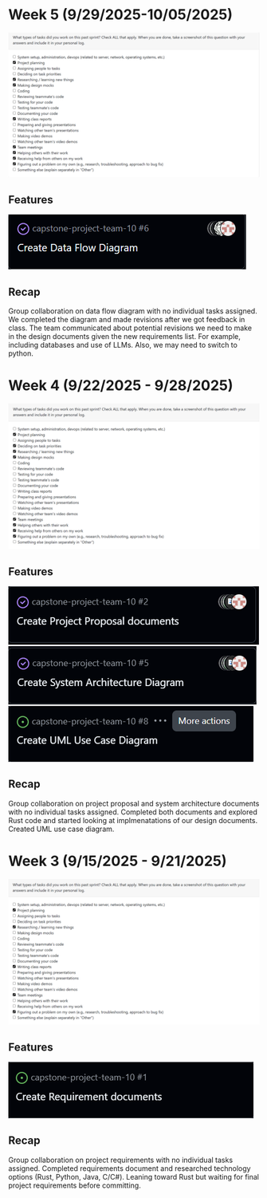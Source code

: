 # Week 5 (9/29/2025-10/05/2025)

![Week 5 Tasks](Week5/Week5Tasks.png)

## Features

![Week 5 KanBan](Week5/Week5KanBan.png)

## Recap

Group collaboration on data flow diagram with no individual tasks assigned. We completed the diagram and made revisions after we got feedback in class. The team communicated about potential revisions we need to make in the design documents given the new requirements list. For example, including databases and use of LLMs. Also, we may need to switch to python.

# Week 4 (9/22/2025 - 9/28/2025)

![Week 4 Tasks](Week4/Week4Tasks.png)

## Features

![Week 4 Kanban1](Week4/Week4KanBan1.png)
![Week 4 Kanban2](Week4/Week4KanBan2.png)
![Week 4 Kanban3](Week4/Week4KanBan3.png)

## Recap

Group collaboration on project proposal and system architecture documents with no individual tasks assigned. Completed both documents and explored Rust code and started looking at implmenatations of our design documents. Created UML use case diagram.

# Week 3 (9/15/2025 - 9/21/2025)

![Week 3 Tasks](Week3/Week3Tasks.png)

## Features

![Week 3 Kanban](Week3/Week3KanBan.png)

## Recap

Group collaboration on project requirements with no individual tasks assigned. Completed requirements document and researched technology options (Rust, Python, Java, C/C#). Leaning toward Rust but waiting for final project requirements before committing.